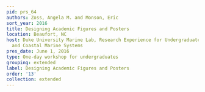 ```yaml
---
pid: prs_64
authors: Zoss, Angela M. and Monson, Eric
sort_year: 2016
title: Designing Academic Figures and Posters
location: Beaufort, NC
host: Duke University Marine Lab, Research Experience for Undergraduates in Estuarine
  and Coastal Marine Systems
pres_date: June 1, 2016
type: One-day workshop for undergraduates
grouping: extended
label: Designing Academic Figures and Posters
order: '13'
collection: extended
---
```

